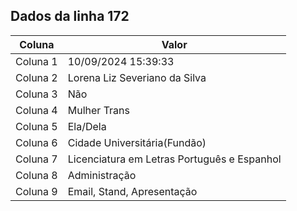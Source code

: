 ## Dados da linha 172

| Coluna | Valor |
|--------|-------|
| Coluna 1 | 10/09/2024 15:39:33 |
| Coluna 2 | Lorena Liz Severiano da Silva |
| Coluna 3 | Não |
| Coluna 4 | Mulher Trans |
| Coluna 5 | Ela/Dela |
| Coluna 6 | Cidade Universitária(Fundão) |
| Coluna 7 | Licenciatura em Letras Português e Espanhol |
| Coluna 8 | Administração |
| Coluna 9 | Email, Stand, Apresentação |
